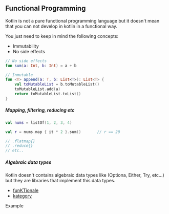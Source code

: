 ## Functional Programming

Kotlin is not a pure functional programming language but it doesn't mean that you can not develop in kotlin in a functional way.
  
You just need to keep in mind the following concepts:
  * Immutability
  * No side effects
  
  
```kotlin
// No side effects
fun sum(a: Int, b: Int) = a + b

// Inmutable
fun <T> append(a: T, b: List<T>): List<T> {
    val toMutableList = b.toMutableList()
    toMutableList.add(a)
    return toMutableList.toList()
} 
```

##### Mapping, filtering, reducing etc

```kotlin
val nums = listOf(1, 2, 3, 4)

val r = nums.map { it * 2 }.sum()       // r == 20

// .flatmap{}
// .reduce{}
// etc..
```

##### Algebraic data types

Kotlin doesn't contains algebraic data types like (Optiona, Either, Try, etc...) but they are libraries that implement
this data types. 

* [funKTionale](https://github.com/MarioAriasC/funKTionale/wiki)
* [kategory](https://github.com/kategory/kategory)


Example